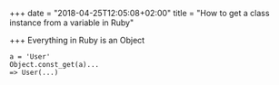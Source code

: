 +++
date = "2018-04-25T12:05:08+02:00"
title = "How to get a class instance from a variable in Ruby"

+++
Everything in Ruby is an Object
<!--more-->

```
a = 'User'  
Object.const_get(a)...  
=> User(...)
```
